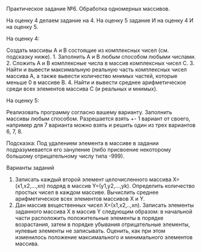 Практическое задание №6. Обработка одномерных массивов.


На оценку 4 делаем задание на 4. На оценку 5 задание И на оценку 4 И на оценку 5.


На оценку 4:

Создать массивы A и B состоящие из комплексных чисел (см. подсказку ниже). 
    1. Заполнить A и B любым способом любыми числами. 
    2. Сложить A и B комплексные числа в массив комплексных чисел C. 
    3. Найти и вывести максимальную реальную часть комплексных чисел массива A, а также вывести количество мнимых частей, которые меньше 0 в массиве B. 
    4. Найти и вывести среднее арифметическое среди всех элементов массива C (и реальных и мнимых).

На оценку 5:

Реализовать программу согласно вашему варианту. Заполнить массивы любым способом. Разрешается взять +- 1 вариант от своего, например для 7 варианта можно взять и решить один из трех вариантов 6, 7, 8.

Подсказка: Под удалением элемента в массиве в задании подразумевается его зануление (либо присвоение некоторому большому отрицательному числу типа -999).


Варианты заданий

1. Записать каждый второй элемент целочисленного массива Х=(x1,x2,…,xn)
подряд в массив Y=(y1,y2,…,yk). Определить количество простых чисел в каждом массиве. Вычислить среднее арифметическое всех элементов массивов X и Y.
2. Дан массив вещественных чисел X=(x1,x2,..,xn). Записать элементы заданного массива Х в массив Y следующим образом: в начальной части расположить положительные элементы в порядке возрастания, затем в порядке убывания отрицательные элементы, нулевые элементы не записывать. Оценить, как при этом изменилось положение максимального
и минимального элементов массива.
